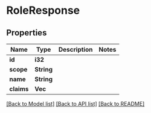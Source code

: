 # RoleResponse

## Properties

Name | Type | Description | Notes
------------ | ------------- | ------------- | -------------
**id** | **i32** |  | 
**scope** | **String** |  | 
**name** | **String** |  | 
**claims** | **Vec<String>** |  | 

[[Back to Model list]](../README.md#documentation-for-models) [[Back to API list]](../README.md#documentation-for-api-endpoints) [[Back to README]](../README.md)


